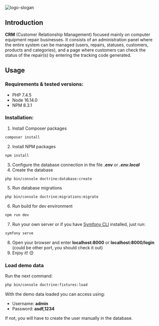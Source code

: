 ![logo-slogan](https://user-images.githubusercontent.com/15237067/150875257-3b534f91-76f3-4cf2-b929-63bd6d844e4b.png)

## Introduction
**CRM** (Customer Relationship Management) focused mainly on computer equipment repair businesses. It consists of an administration panel where the entire system can be managed (users, repairs, statuses, customers, products and categories), and a page where customers can check the status of the repair(s) by entering the tracking code generated.

## Usage
### Requirements & tested versions:
- PHP 7.4.5
- Node 16.14.0
- NPM 8.3.1

### Installation:
1. Install Composer packages
```sh
composer install
```
2. Install NPM packages
```sh
npm install
```
3. Configure the database connection in the file ***.env*** or ***.env.local***
4. Create the database
```sh
php bin/console doctrine:database:create
```
5. Run database migrations
```sh
php bin/console doctrine:migrations:migrate
```
6. Run build for dev environment
```sh
npm run dev
```
7. Run your own server or if you have [Symfony CLI](https://symfony.com/doc/current/setup/symfony_server.html#installation) installed, just run:
```sh
symfony serve
```
8. Open your browser and enter **localhost:8000** or **localhost:8000/login** (could be other port, you should check it out)
9. Enjoy it! 😊

### Load demo data
Run the next command:
```sh
php bin/console doctrine:fixtures:load
```

With the demo data loaded you can access using:
- Username: **admin**
- Password: **asdf,1234**

If not, you will have to create the user manually in the database.




